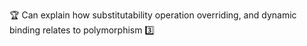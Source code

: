 :trophy: Can explain how substitutability operation overriding, and dynamic binding relates to polymorphism :three:
